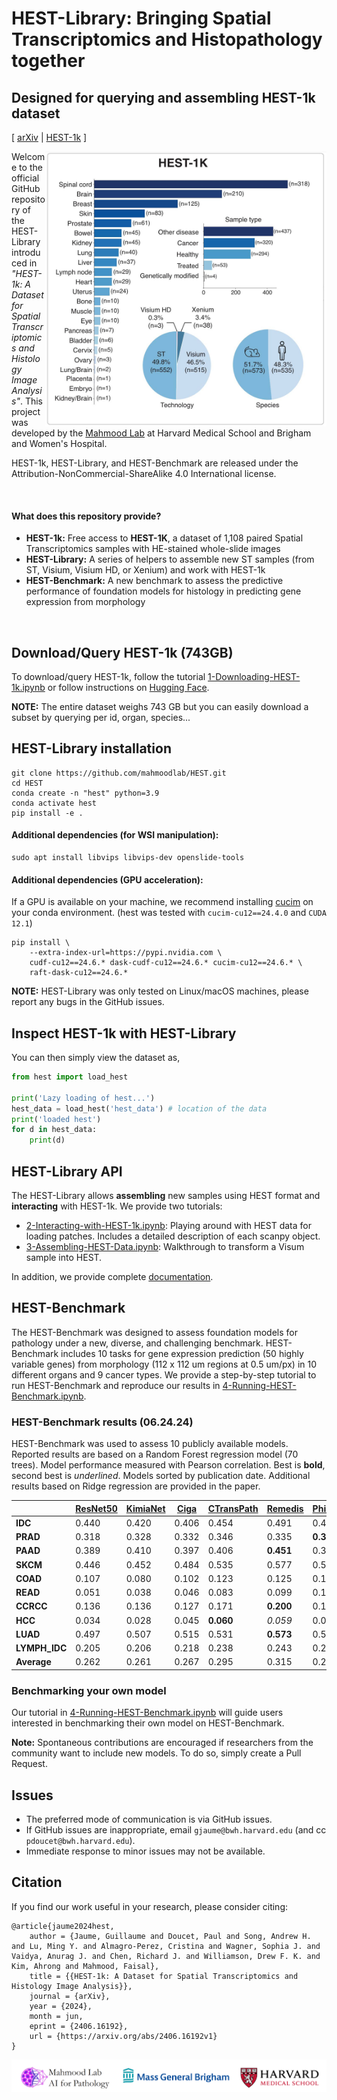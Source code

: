 # HEST-Library: Bringing Spatial Transcriptomics and Histopathology together
## Designed for querying and assembling HEST-1k dataset 

\[ [arXiv](https://arxiv.org/abs/2406.16192) | [HEST-1k](https://huggingface.co/datasets/MahmoodLab/hest) \]
<!-- [ArXiv (stay tuned)]() | [Interactive Demo](http://clam.mahmoodlab.org) | [Cite](#reference) -->

<img src="figures/fig1a.jpg" width="450px" align="right" />

Welcome to the official GitHub repository of the HEST-Library introduced in *"HEST-1k: A Dataset for Spatial Transcriptomics and Histology Image Analysis"*. This project was developed by the [Mahmood Lab](https://faisal.ai/) at Harvard Medical School and Brigham and Women's Hospital. 

HEST-1k, HEST-Library, and HEST-Benchmark are released under the Attribution-NonCommercial-ShareAlike 4.0 International license. 

<br/>

#### What does this repository provide?
- **HEST-1k:** Free access to <b>HEST-1K</b>, a dataset of 1,108 paired Spatial Transcriptomics samples with HE-stained whole-slide images 
- **HEST-Library:** A series of helpers to assemble new ST samples (from ST, Visium, Visium HD, or Xenium) and work with HEST-1k
- **HEST-Benchmark:** A new benchmark to assess the predictive performance of foundation models for histology in predicting gene expression from morphology 

<br/>

## Download/Query HEST-1k (743GB)

To download/query HEST-1k, follow the tutorial [1-Downloading-HEST-1k.ipynb](https://github.com/mahmoodlab/HEST/blob/main/tutorials/1-Downloading-HEST-1k.ipynb) or follow instructions on [Hugging Face](https://huggingface.co/datasets/MahmoodLab/hest).

**NOTE:** The entire dataset weighs 743 GB but you can easily download a subset by querying per id, organ, species...


## HEST-Library installation

```
git clone https://github.com/mahmoodlab/HEST.git
cd HEST
conda create -n "hest" python=3.9
conda activate hest
pip install -e .
```

#### Additional dependencies (for WSI manipulation):
```
sudo apt install libvips libvips-dev openslide-tools
```

#### Additional dependencies (GPU acceleration):
If a GPU is available on your machine, we recommend installing [cucim](https://docs.rapids.ai/install) on your conda environment. (hest was tested with `cucim-cu12==24.4.0` and `CUDA 12.1`)
```
pip install \
    --extra-index-url=https://pypi.nvidia.com \
    cudf-cu12==24.6.* dask-cudf-cu12==24.6.* cucim-cu12==24.6.* \
    raft-dask-cu12==24.6.*
```

**NOTE:** HEST-Library was only tested on Linux/macOS machines, please report any bugs in the GitHub issues.

## Inspect HEST-1k with HEST-Library

You can then simply view the dataset as, 

```python
from hest import load_hest

print('Lazy loading of hest...')
hest_data = load_hest('hest_data') # location of the data
print('loaded hest')
for d in hest_data:
    print(d)
```

## HEST-Library API

The HEST-Library allows **assembling** new samples using HEST format and **interacting** with HEST-1k. We provide two tutorials:

- [2-Interacting-with-HEST-1k.ipynb](https://github.com/mahmoodlab/HEST/tree/main/tutorials/2-Interacting-with-HEST-1k.ipynb): Playing around with HEST data for loading patches. Includes a detailed description of each scanpy object. 
- [3-Assembling-HEST-Data.ipynb](https://github.com/mahmoodlab/HEST/tree/main/tutorials/3-Assembling-HEST-Data.ipynb): Walkthrough to transform a Visum sample into HEST.

In addition, we provide complete [documentation](https://hest.readthedocs.io/en/latest/).

## HEST-Benchmark

The HEST-Benchmark was designed to assess foundation models for pathology under a new, diverse, and challenging benchmark. HEST-Benchmark includes 10 tasks for gene expression prediction (50 highly variable genes) from morphology (112 x 112 um regions at 0.5 um/px) in 10 different organs and 9 cancer types. We provide a step-by-step tutorial to run HEST-Benchmark and reproduce our results in [4-Running-HEST-Benchmark.ipynb](https://github.com/mahmoodlab/HEST/tree/main/tutorials/4-Running-HEST-Benchmark.ipynb).

### HEST-Benchmark results (06.24.24)

HEST-Benchmark was used to assess 10 publicly available models. Reported results are based on a Random Forest regression model (70 trees). Model performance measured with Pearson correlation. Best is **bold**, second best
is _underlined_. Models sorted by publication date. Additional results based on Ridge regression are provided in the paper. 

|                | **[ResNet50](https://arxiv.org/abs/1512.03385)** | **[KimiaNet](https://kimialab.uwaterloo.ca/kimia/index.php/data-and-code-2/kimia-net/)** | **[Ciga](https://arxiv.org/abs/2011.13971)** | **[CTransPath](https://www.sciencedirect.com/science/article/abs/pii/S1361841522002043)** | **[Remedis](https://arxiv.org/abs/2205.09723)** | **[Phikon](https://www.medrxiv.org/content/10.1101/2023.07.21.23292757v2)** | **[PLIP](https://www.nature.com/articles/s41591-023-02504-3)** | **[UNI](https://www.nature.com/articles/s41591-024-02857-3)** | **[CONCH](https://www.nature.com/articles/s41591-024-02856-4)** | **[GigaPath](https://www.nature.com/articles/s41586-024-07441-w)** |
|----------------|--------------|--------------|----------|----------------|-------------|------------|----------|---------|-----------|--------------|
| **IDC**        | 0.440        | 0.420        | 0.406    | 0.454          | 0.491       | 0.430      | 0.436    | _0.502_ | **0.504** | 0.492        |
| **PRAD**       | 0.318        | 0.328        | 0.332    | 0.346          | 0.335       | **0.377**  | 0.362    | 0.357   | _0.373_   | 0.372        |
| **PAAD**       | 0.389        | 0.410        | 0.397    | 0.406          | **0.451**   | 0.372      | 0.392    | 0.424   | _0.431_   | 0.425        |
| **SKCM**       | 0.446        | 0.452        | 0.484    | 0.535          | 0.577       | 0.516      | 0.461    | **0.613**| _0.582_   | 0.541        |
| **COAD**       | 0.107        | 0.080        | 0.102    | 0.123          | 0.125       | 0.137      | 0.112    | **0.147**| 0.124     | _0.139_      |
| **READ**       | 0.051        | 0.038        | 0.046    | 0.083          | 0.099       | 0.138      | 0.063    | **0.162**| 0.132     | _0.156_      |
| **CCRCC**      | 0.136        | 0.136        | 0.127    | 0.171          | **0.200**   | 0.178      | 0.124    | _0.186_ | 0.149     | 0.182        |
| **HCC**        | 0.034        | 0.028        | 0.045    | **0.060**      | _0.059_     | 0.041      | 0.038    | 0.051   | 0.040     | 0.055        |
| **LUAD**       | 0.497        | 0.507        | 0.515    | 0.531          | **0.573**   | 0.541      | 0.533    | 0.511   | _0.569_   | 0.547        |
| **LYMPH_IDC**  | 0.205        | 0.206        | 0.218    | 0.238          | 0.243       | 0.243      | 0.229    | 0.234   | **0.249** | _0.248_      |
| **Average**    | 0.262        | 0.261        | 0.267    | 0.295          | 0.315       | 0.297      | 0.275    | **0.319**| 0.315     | _0.316_      |

### Benchmarking your own model

Our tutorial in [4-Running-HEST-Benchmark.ipynb](https://github.com/mahmoodlab/HEST/tree/main/tutorials/4-Running-HEST-Benchmark.ipynb) will guide users interested in benchmarking their own model on HEST-Benchmark.

**Note:** Spontaneous contributions are encouraged if researchers from the community want to include new models. To do so, simply create a Pull Request. 

## Issues 
- The preferred mode of communication is via GitHub issues.
- If GitHub issues are inappropriate, email `gjaume@bwh.harvard.edu` (and cc `pdoucet@bwh.harvard.edu`). 
- Immediate response to minor issues may not be available.

## Citation

If you find our work useful in your research, please consider citing:
```
@article{jaume2024hest,
	author = {Jaume, Guillaume and Doucet, Paul and Song, Andrew H. and Lu, Ming Y. and Almagro-Perez, Cristina and Wagner, Sophia J. and Vaidya, Anurag J. and Chen, Richard J. and Williamson, Drew F. K. and Kim, Ahrong and Mahmood, Faisal},
	title = {{HEST-1k: A Dataset for Spatial Transcriptomics and Histology Image Analysis}},
	journal = {arXiv},
	year = {2024},
	month = jun,
	eprint = {2406.16192},
	url = {https://arxiv.org/abs/2406.16192v1}
}
```

<img src=docs/joint_logo.png> 
